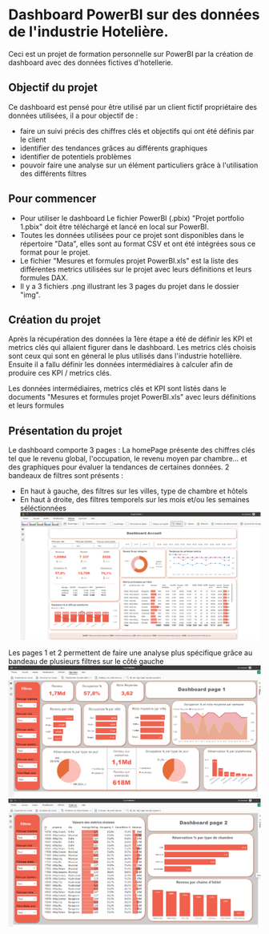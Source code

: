 # Dashboard PowerBI sur des données de l'industrie Hotelière.

Ceci est un projet de formation personnelle sur PowerBI par la création de dashboard avec des données fictives d'hotellerie. 

## Objectif du projet

Ce dashboard est pensé pour être utilisé par un client fictif propriétaire des données utilisées, il a pour objectif de :

-  faire un suivi précis des chiffres clés et objectifs qui ont été définis par le client
-  identifier des tendances grâces au différents graphiques
-  identifier de potentiels problèmes
-  pouvoir faire une analyse sur un élément particuliers grâce à l'utilisation des différents filtres
  
## Pour commencer

- Pour utiliser le dashboard Le fichier PowerBI (.pbix) "Projet portfolio 1.pbix" doit être téléchargé et lancé en local sur PowerBI.
- Toutes les données utilisées pour ce projet sont disponibles dans le répertoire "Data", elles sont au format CSV et ont été intégrées sous ce format pour le projet.
- Le fichier "Mesures et formules projet PowerBI.xls" est la liste des différentes metrics utilisées sur le projet avec leurs définitions et leurs formules DAX.
- Il y a 3 fichiers .png illustrant les 3 pages du projet dans le dossier "img".

## Création du projet

Après la récupération des données la 1ère étape a été de définir les KPI et metrics clés qui allaient figurer dans le dashboard.
Les metrics clés choisis sont ceux qui sont en géneral le plus utilisés dans l'industrie hotellière.
Ensuite il a fallu définir les données intermédiaires à calculer afin de produire ces KPI / metrics clés.

Les données intermédiaires, metrics clés et KPI sont listés dans le documents "Mesures et formules projet PowerBI.xls" avec leurs définitions et leurs formules

## Présentation du projet
 
Le dashboard comporte 3 pages :
La homePage présente des chiffres clés tel que le revenu global, l'occupation, le revenu moyen par chambre... et des graphiques pour évaluer la tendances de certaines données.
2 bandeaux de filtres sont présents : 
-  En haut à gauche, des filtres sur les villes, type de chambre et hôtels
-  En haut à droite, des filtres temporels sur les mois et/ou les semaines séléctionnées
![Cover](https://github.com/yoannGL/PowerBI-Dashboard-project/blob/main/img/home%20page.png)

Les pages 1 et 2 permettent de faire une analyse plus spécifique grâce au bandeau de plusieurs filtres sur le côté gauche
![Cover](https://github.com/yoannGL/PowerBI-Dashboard-project/blob/main/img/page%201.png)
![Cover](https://github.com/yoannGL/PowerBI-Dashboard-project/blob/main/img/page%202.png)
